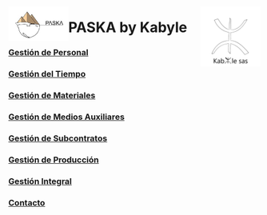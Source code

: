 <!---![LogoKabyle-Sinfondo-palabraKabYle](https://github.com/kabyleuy/kabyle2/blob/main/resources/LogoKabyle-Sinfondo-palabraKabYle.png?raw=true)--->
<!---![PalabraKabyle](resources/LogoKabyle-Sinfondo-palabraKabYle.png)--->

<img
  width="120"
  src="resources/LogoKabyle-Sinfondo-palabraKabYle.png"
  alt="Alt text"
  title="Optional title"
  style="display: inline-block; margin: 0 auto; max-width: 300px"
  align=right>


<img
  width="120"
  src="resources/Logo1-paska-CHCH.jpg"
  alt="Alt text"
  title="Optional title"
  style="display: inline-block; margin: 0 auto; max-width: 300px"
  align=left>
  
<!---![Logo1-paska-CHCH](https://user-images.githubusercontent.com/111294790/187100277-dbd68fe2-9f6e-4175-b8bc-5bff73e4aed4.jpg)--->
# PASKA by Kabyle
### [Gestión de Personal](./1-GestionDePersonal_caratula.md)
### [Gestión del Tiempo](./2-GestionDelTiempo_caratula.md)
### [Gestión de Materiales](./3-GestionDelTiempo_caratula.md)
### [Gestión de Medios Auxiliares](./4-GestionDeMediosAuxiliares_caratula.md)
### [Gestión de Subcontratos](./5-GestionDeSubcontratos_caratula.md)
### [Gestión de Producción](./6-GestionDeProduccion_caratula.md)
### [Gestión Integral](./7-GestionIntegral_caratula.md)

### [Contacto](./Contacto.md)
 
